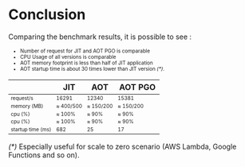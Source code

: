 # Conclusion

<style>
td {
  font-size: 10px;
}
li {
  font-size: 10px;
}
</style>

Comparing the benchmark results, it is possible to see : 

* Number of request for JIT and AOT PGO is comparable
* CPU Usage of all versions is comparable
* AOT memory footprint is less than half of JIT application
* AOT startup time is about 30 times lower than JIT version _(*)_.

|                   | JIT       | AOT       | AOT PGO   |
|-------------------|-----------|-----------|-----------|
| request/s         | 16291     | 12340     | 15381     |
| memory (MB)       | ≈ 400/500 | ≈ 150/200 | ≈ 150/200 |
| cpu (%)           | ≈ 100%    | ≈ 90%     | ≈ 90%     |
| cpu (%)           | ≈ 100%    | ≈ 90%     | ≈ 90%     |
| startup time (ms) | 682       | 25        | 17        |

_(*)_ Especially useful for scale to zero scenario (AWS Lambda, Google Functions and so on).